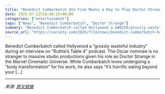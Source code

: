 ```yaml
---
title: "Benedict Cumberbatch Ate Five Meals a Day to Play Doctor Strange, Says Hollywood Is ‘Grossly Wasteful’: ‘It’s Horrific Eating Beyond Your Appetite… I Could Feed a Family With the Amount’ I Ate"
date: 2025-07-22T20:48:15+08:00
categories: ["entertainment"]
tags: ["News", "Benedict Cumberbatch", "Doctor Strange"]
summary: "Benedict Cumberbatch called Hollywood a &#8220;grossly wasteful industry&#8221; during an interview on &#8220;Ruthie&#8217;s Table 4&#8221; podcast. The Oscar nominee is no stranger to massive studio "
source_url: "https://variety.com/2025/film/news/benedict-cumberbatch-hollywood-grossly-wasteful-1236466903/"
---
```


Benedict Cumberbatch called Hollywood a &#8220;grossly wasteful industry&#8221; during an interview on &#8220;Ruthie&#8217;s Table 4&#8221; podcast. The Oscar nominee is no stranger to massive studio productions given his role as Doctor Strange in the Marvel Cinematic Universe. While Cumberbatch loves undergoing a &#8220;body transformation&#8221; for his work, he also says &#8220;it’s horrific eating beyond your [&#8230;]

---

*来源: [原文链接](https://variety.com/2025/film/news/benedict-cumberbatch-hollywood-grossly-wasteful-1236466903/)*
